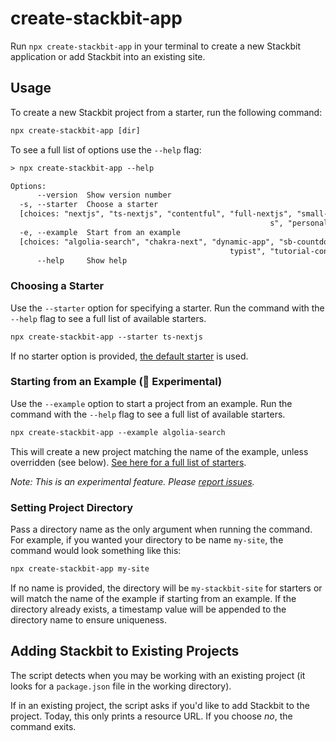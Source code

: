 # create-stackbit-app

Run `npx create-stackbit-app` in your terminal to create a new Stackbit application or add Stackbit into an existing site.

## Usage

To create a new Stackbit project from a starter, run the following command:

```txt
npx create-stackbit-app [dir]
```

To see a full list of options use the `--help` flag:

```txt
> npx create-stackbit-app --help

Options:
      --version  Show version number                                   [boolean]
  -s, --starter  Choose a starter
  [choices: "nextjs", "ts-nextjs", "contentful", "full-nextjs", "small-biz-nextj
                                                          s", "personal-nextjs"]
  -e, --example  Start from an example
  [choices: "algolia-search", "chakra-next", "dynamic-app", "sb-countdown", "sb-
                                                 typist", "tutorial-contentful"]
      --help     Show help                                             [boolean]
```

### Choosing a Starter

Use the `--starter` option for specifying a starter. Run the command with the `--help` flag to see a full list of available starters.

```txt
npx create-stackbit-app --starter ts-nextjs
```

If no starter option is provided, [the default starter](https://github.com/stackbit-themes/nextjs-starter) is used.

### Starting from an Example (🧪 Experimental)

Use the `--example` option to start a project from an example. Run the command with the `--help` flag to see a full list of available starters.

```txt
npx create-stackbit-app --example algolia-search
```

This will create a new project matching the name of the example, unless overridden (see below). [See here for a full list of starters](https://github.com/stackbit-themes/stackbit-examples).

_Note: This is an experimental feature. Please [report issues](https://github.com/stackbit/create-stackbit-app/issues/new)._

### Setting Project Directory

Pass a directory name as the only argument when running the command. For example, if you wanted your directory to be name `my-site`, the command would look something like this:

```txt
npx create-stackbit-app my-site
```

If no name is provided, the directory will be `my-stackbit-site` for starters or will match the name of the example if starting from an example. If the directory already exists, a timestamp value will be appended to the directory name to ensure uniqueness.

## Adding Stackbit to Existing Projects

The script detects when you may be working with an existing project (it looks for a `package.json` file in the working directory).

If in an existing project, the script asks if you'd like to add Stackbit to the project. Today, this only prints a resource URL. If you choose _no_, the command exits.
